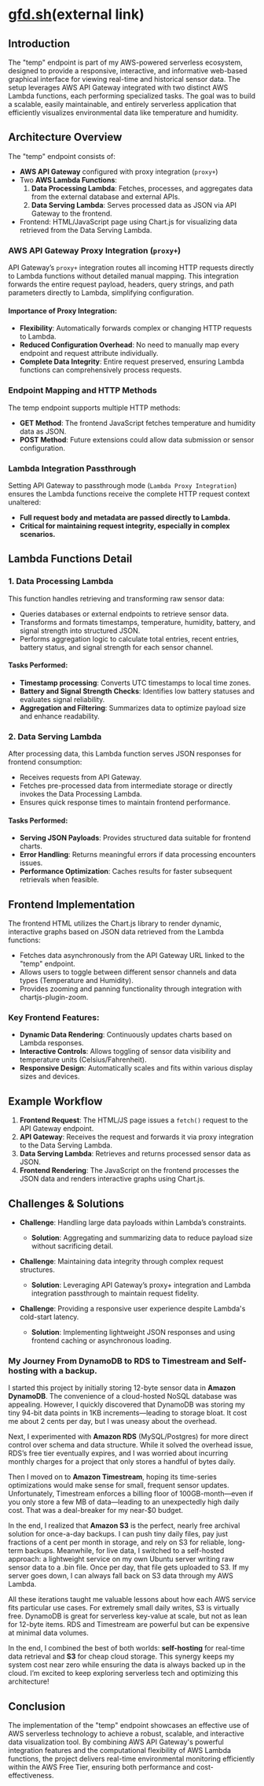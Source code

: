 # [gfd.sh](https://gfd.sh/)(external link)

## Introduction

The "temp" endpoint is part of my AWS-powered serverless ecosystem, designed to provide a responsive, interactive, and informative web-based graphical interface for viewing real-time and historical sensor data. The setup leverages AWS API Gateway integrated with two distinct AWS Lambda functions, each performing specialized tasks. The goal was to build a scalable, easily maintainable, and entirely serverless application that efficiently visualizes environmental data like temperature and humidity.

## Architecture Overview

The "temp" endpoint consists of:

- **AWS API Gateway** configured with proxy integration (`proxy+`)
- Two **AWS Lambda Functions**:
  1. **Data Processing Lambda**: Fetches, processes, and aggregates data from the external database and external APIs.
  2. **Data Serving Lambda**: Serves processed data as JSON via API Gateway to the frontend.
- Frontend: HTML/JavaScript page using Chart.js for visualizing data retrieved from the Data Serving Lambda.

### AWS API Gateway Proxy Integration (`proxy+`)

API Gateway’s `proxy+` integration routes all incoming HTTP requests directly to Lambda functions without detailed manual mapping. This integration forwards the entire request payload, headers, query strings, and path parameters directly to Lambda, simplifying configuration.

#### Importance of Proxy Integration:
- **Flexibility**: Automatically forwards complex or changing HTTP requests to Lambda.
- **Reduced Configuration Overhead**: No need to manually map every endpoint and request attribute individually.
- **Complete Data Integrity**: Entire request preserved, ensuring Lambda functions can comprehensively process requests.

### Endpoint Mapping and HTTP Methods

The temp endpoint supports multiple HTTP methods:

- **GET Method**: The frontend JavaScript fetches temperature and humidity data as JSON.
- **POST Method**: Future extensions could allow data submission or sensor configuration.

### Lambda Integration Passthrough

Setting API Gateway to passthrough mode (`Lambda Proxy Integration`) ensures the Lambda functions receive the complete HTTP request context unaltered:

- **Full request body and metadata are passed directly to Lambda.**
- **Critical for maintaining request integrity, especially in complex scenarios.**

## Lambda Functions Detail

### 1. Data Processing Lambda

This function handles retrieving and transforming raw sensor data:

- Queries databases or external endpoints to retrieve sensor data.
- Transforms and formats timestamps, temperature, humidity, battery, and signal strength into structured JSON.
- Performs aggregation logic to calculate total entries, recent entries, battery status, and signal strength for each sensor channel.

#### Tasks Performed:
- **Timestamp processing**: Converts UTC timestamps to local time zones.
- **Battery and Signal Strength Checks**: Identifies low battery statuses and evaluates signal reliability.
- **Aggregation and Filtering**: Summarizes data to optimize payload size and enhance readability.

### 2. Data Serving Lambda

After processing data, this Lambda function serves JSON responses for frontend consumption:

- Receives requests from API Gateway.
- Fetches pre-processed data from intermediate storage or directly invokes the Data Processing Lambda.
- Ensures quick response times to maintain frontend performance.

#### Tasks Performed:
- **Serving JSON Payloads**: Provides structured data suitable for frontend charts.
- **Error Handling**: Returns meaningful errors if data processing encounters issues.
- **Performance Optimization**: Caches results for faster subsequent retrievals when feasible.

## Frontend Implementation

The frontend HTML utilizes the Chart.js library to render dynamic, interactive graphs based on JSON data retrieved from the Lambda functions:

- Fetches data asynchronously from the API Gateway URL linked to the "temp" endpoint.
- Allows users to toggle between different sensor channels and data types (Temperature and Humidity).
- Provides zooming and panning functionality through integration with chartjs-plugin-zoom.

### Key Frontend Features:

- **Dynamic Data Rendering**: Continuously updates charts based on Lambda responses.
- **Interactive Controls**: Allows toggling of sensor data visibility and temperature units (Celsius/Fahrenheit).
- **Responsive Design**: Automatically scales and fits within various display sizes and devices.

## Example Workflow

1. **Frontend Request**: The HTML/JS page issues a `fetch()` request to the API Gateway endpoint.
2. **API Gateway**: Receives the request and forwards it via proxy integration to the Data Serving Lambda.
3. **Data Serving Lambda**: Retrieves and returns processed sensor data as JSON.
4. **Frontend Rendering**: The JavaScript on the frontend processes the JSON data and renders interactive graphs using Chart.js.

## Challenges & Solutions

- **Challenge**: Handling large data payloads within Lambda’s constraints.
  - **Solution**: Aggregating and summarizing data to reduce payload size without sacrificing detail.

- **Challenge**: Maintaining data integrity through complex request structures.
  - **Solution**: Leveraging API Gateway’s proxy+ integration and Lambda integration passthrough to maintain request fidelity.

- **Challenge**: Providing a responsive user experience despite Lambda's cold-start latency.
  - **Solution**: Implementing lightweight JSON responses and using frontend caching or asynchronous loading.

### My Journey From DynamoDB to RDS to Timestream and Self-hosting with a backup.

I started this project by initially storing 12-byte sensor data in **Amazon DynamoDB**. The convenience of a cloud-hosted NoSQL database was appealing. However, I quickly discovered that DynamoDB was storing my tiny 94-bit data points in 1KB increments—leading to storage bloat. It cost me about 2 cents per day, but I was uneasy about the overhead. 

Next, I experimented with **Amazon RDS** (MySQL/Postgres) for more direct control over schema and data structure. While it solved the overhead issue, RDS’s free tier eventually expires, and I was worried about incurring monthly charges for a project that only stores a handful of bytes daily.

Then I moved on to **Amazon Timestream**, hoping its time-series optimizations would make sense for small, frequent sensor updates. Unfortunately, Timestream enforces a billing floor of 100GB-month—even if you only store a few MB of data—leading to an unexpectedly high daily cost. That was a deal-breaker for my near-$0 budget.

In the end, I realized that **Amazon S3** is the perfect, nearly free archival solution for once-a-day backups. I can push tiny daily files, pay just fractions of a cent per month in storage, and rely on S3 for reliable, long-term backups. Meanwhile, for live data, I switched to a self-hosted approach: a lightweight service on my own Ubuntu server writing raw sensor data to a .bin file. Once per day, that file gets uploaded to S3. If my server goes down, I can always fall back on S3 data through my AWS Lambda.

All these iterations taught me valuable lessons about how each AWS service fits particular use cases. For extremely small daily writes, S3 is virtually free. DynamoDB is great for serverless key-value at scale, but not as lean for 12-byte items. RDS and Timestream are powerful but can be expensive at minimal data volumes.

In the end, I combined the best of both worlds: **self-hosting** for real-time data retrieval and **S3** for cheap cloud storage. This synergy keeps my system cost near zero while ensuring the data is always backed up in the cloud. I’m excited to keep exploring serverless tech and optimizing this architecture!


## Conclusion

The implementation of the "temp" endpoint showcases an effective use of AWS serverless technology to achieve a robust, scalable, and interactive data visualization tool. By combining AWS API Gateway's powerful integration features and the computational flexibility of AWS Lambda functions, the project delivers real-time environmental monitoring efficiently within the AWS Free Tier, ensuring both performance and cost-effectiveness.

